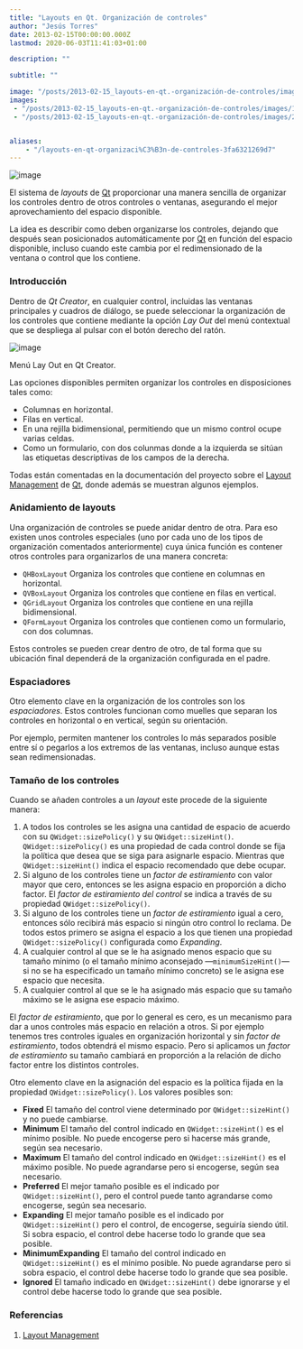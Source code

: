 ```yaml
---
title: "Layouts en Qt. Organización de controles"
author: "Jesús Torres"
date: 2013-02-15T00:00:00.000Z
lastmod: 2020-06-03T11:41:03+01:00

description: ""

subtitle: ""

image: "/posts/2013-02-15_layouts-en-qt.-organización-de-controles/images/1.png" 
images:
 - "/posts/2013-02-15_layouts-en-qt.-organización-de-controles/images/1.png" 
 - "/posts/2013-02-15_layouts-en-qt.-organización-de-controles/images/2." 


aliases:
    - "/layouts-en-qt-organizaci%C3%B3n-de-controles-3fa6321269d7"
---
```


![image](/posts/2013-02-15_layouts-en-qt.-organización-de-controles/images/1.png)

El sistema de _layouts_ de [Qt](https://jmtorres.webs.ull.es/me/2013/01/proyecto-qt-framework-de-desarrollo-de-aplicaciones/) proporcionar una manera sencilla de organizar los controles dentro de otros controles o ventanas, asegurando el mejor aprovechamiento del espacio disponible.

La idea es describir como deben organizarse los controles, dejando que después sean posicionados automáticamente por [Qt](https://jmtorres.webs.ull.es/me/2013/01/proyecto-qt-framework-de-desarrollo-de-aplicaciones/) en función del espacio disponible, incluso cuando este cambia por el redimensionado de la ventana o control que los contiene.

### Introducción

Dentro de _Qt Creator_, en cualquier control, incluidas las ventanas principales y cuadros de diálogo, se puede seleccionar la organización de los controles que contiene mediante la opción _Lay Out_ del menú contextual que se despliega al pulsar con el botón derecho del ratón.




![image](/posts/2013-02-15_layouts-en-qt.-organización-de-controles/images/2.)

Menú Lay Out en Qt Creator.



Las opciones disponibles permiten organizar los controles en disposiciones tales como:

*   Columnas en horizontal.
*   Filas en vertical.
*   En una rejilla bidimensional, permitiendo que un mismo control ocupe varias celdas.
*   Como un formulario, con dos colunmas donde a la izquierda se sitúan las etiquetas descriptivas de los campos de la derecha.

Todas están comentadas en la documentación del proyecto sobre el [Layout Management](http://qt-project.org/doc/qt-5.0/qtwidgets/layout.html) de [Qt](https://jmtorres.webs.ull.es/me/2013/01/proyecto-qt-framework-de-desarrollo-de-aplicaciones/), donde además se muestran algunos ejemplos.

### Anidamiento de layouts

Una organización de controles se puede anidar dentro de otra. Para eso existen unos controles especiales (uno por cada uno de los tipos de organización comentados anteriormente) cuya única función es contener otros controles para organizarlos de una manera concreta:

*   `QHBoxLayout`
Organiza los controles que contiene en columnas en horizontal.
*   `QVBoxLayout`
Organiza los controles que contiene en filas en vertical.
*   `QGridLayout`
Organiza los controles que contiene en una rejilla bidimensional.
*   `QFormLayout`
Organiza los controles que contienen como un formulario, con dos columnas.

Estos controles se pueden crear dentro de otro, de tal forma que su ubicación final dependerá de la organización configurada en el padre.

### Espaciadores

Otro elemento clave en la organización de los controles son los _espaciadores_. Estos controles funcionan como muelles que separan los controles en horizontal o en vertical, según su orientación.

Por ejemplo, permiten mantener los controles lo más separados posible entre sí o pegarlos a los extremos de las ventanas, incluso aunque estas sean redimensionadas.

### Tamaño de los controles

Cuando se añaden controles a un _layout_ este procede de la siguiente manera:

1.  A todos los controles se les asigna una cantidad de espacio de acuerdo con su `QWidget::sizePolicy()` y su `QWidget::sizeHint()`. `QWidget::sizePolicy()` es una propiedad de cada control donde
se fija la política que desea que se siga para asignarle espacio. Mientras que `QWidget::sizeHint()` indica el espacio recomendado que debe ocupar.
2.  Si alguno de los controles tiene un _factor de estiramiento_ con valor mayor que cero, entonces se les asigna espacio en proporción a dicho factor. El _factor de estiramiento del control_ se indica a través de su
propiedad `QWidget::sizePolicy()`.
3.  Si alguno de los controles tiene un _factor de estiramiento_ igual a cero, entonces sólo recibirá más espacio si ningún otro control lo reclama. De todos estos primero se asigna el espacio a los que tienen una propiedad `QWidget::sizePolicy()` configurada como _Expanding_.
4.  A cualquier control al que se le ha asignado menos espacio que su tamaño mínimo (o el tamaño mínimo aconsejado —`minimumSizeHint()`— si no se ha especificado un tamaño mínimo concreto) se le asigna ese espacio que necesita.
5.  A cualquier control al que se le ha asignado más espacio que su tamaño máximo se le asigna ese espacio máximo.

El _factor de estiramiento_, que por lo general es cero, es un mecanismo para dar a unos controles más espacio en relación a otros. Si por ejemplo tenemos tres controles iguales en organización horizontal y sin _factor de estiramiento_, todos obtendrá el mismo espacio. Pero si aplicamos un _factor de estiramiento_ su tamaño cambiará en proporción a la relación de dicho factor entre los distintos controles.

Otro elemento clave en la asignación del espacio es la política fijada en la propiedad `QWidget::sizePolicy()`. Los valores posibles son:

*   **Fixed**
El tamaño del control viene determinado por `QWidget::sizeHint()` y no puede cambiarse.
*   **Minimum**
El tamaño del control indicado en `QWidget::sizeHint()` es el mínimo posible. No puede encogerse pero si hacerse más grande, según sea necesario.
*   **Maximum**
El tamaño del control indicado en `QWidget::sizeHint()` es el máximo posible. No puede agrandarse pero si encogerse, según sea necesario.
*   **Preferred**
El mejor tamaño posible es el indicado por `QWidget::sizeHint()`, pero el control puede tanto agrandarse como encogerse, según sea necesario.
*   **Expanding**
El mejor tamaño posible es el indicado por `QWidget::sizeHint()` pero el control, de encogerse, seguiría siendo útil. Si sobra espacio, el control debe hacerse todo lo grande que sea posible.
*   **MinimumExpanding**
El tamaño del control indicado en `QWidget::sizeHint()` es el mínimo posible. No puede agrandarse pero si sobra espacio, el control debe hacerse todo lo grande que sea posible.
*   **Ignored**
El tamaño indicado en `QWidget::sizeHint()` debe ignorarse y el control debe hacerse todo lo grande que sea posible.

### Referencias

1.  [Layout Management](http://qt-project.org/doc/qt-5.0/qtwidgets/layout.html)
